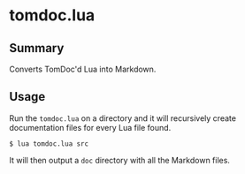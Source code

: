 # tomdoc.lua
## Summary
Converts TomDoc'd Lua into Markdown.

## Usage
Run the `tomdoc.lua` on a directory and it will recursively create documentation files for every Lua file found.

    $ lua tomdoc.lua src

It will then output a `doc` directory with all the Markdown files.
